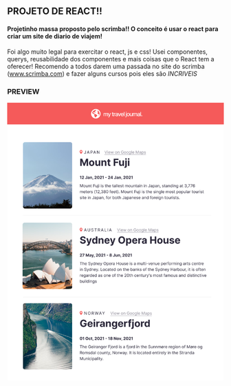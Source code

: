 ## PROJETO DE REACT!!

#### Projetinho massa proposto pelo scrimba!! O conceito é usar o react para criar um site de diario de viajem!

Foi algo muito legal para exercitar o react, js e css! Usei componentes, querys, reusabilidade dos componentes e mais coisas que o React tem a oferecer!
  Recomendo a todos darem uma passada no site do scrimba (www.scrimba.com) e fazer alguns cursos pois eles são *INCRIVEIS*
  
### PREVIEW

![PREVIEW](https://github.com/Lukiticas/travel-journal/blob/master/src/images/PREVIEW.png)
